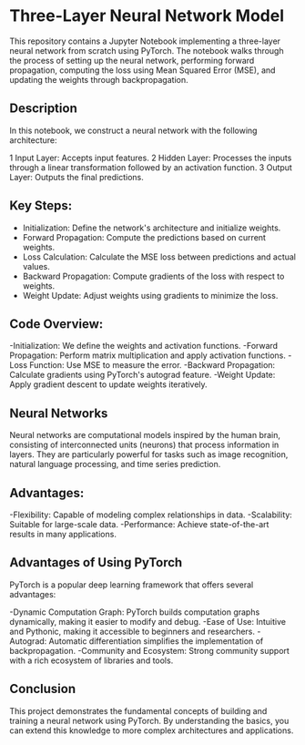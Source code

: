 # Three-Layer Neural Network Model
This repository contains a Jupyter Notebook implementing a three-layer neural network from scratch using PyTorch. The notebook walks through the process of setting up the neural network, performing forward propagation, computing the loss using Mean Squared Error (MSE), and updating the weights through backpropagation.

## Description
In this notebook, we construct a neural network with the following architecture:

1 Input Layer: Accepts input features.
2 Hidden Layer: Processes the inputs through a linear transformation followed by an activation function.
3 Output Layer: Outputs the final predictions.

## Key Steps:

- Initialization: Define the network's architecture and initialize weights.
- Forward Propagation: Compute the predictions based on current weights.
- Loss Calculation: Calculate the MSE loss between predictions and actual values.
- Backward Propagation: Compute gradients of the loss with respect to weights.
- Weight Update: Adjust weights using gradients to minimize the loss.

## Code Overview:

-Initialization: We define the weights and activation functions.
-Forward Propagation: Perform matrix multiplication and apply activation functions.
-Loss Function: Use MSE to measure the error.
-Backward Propagation: Calculate gradients using PyTorch's autograd feature.
-Weight Update: Apply gradient descent to update weights iteratively.

## Neural Networks
Neural networks are computational models inspired by the human brain, consisting of interconnected units (neurons) that process information in layers. They are particularly powerful for tasks such as image recognition, natural language processing, and time series prediction.

## Advantages:
-Flexibility: Capable of modeling complex relationships in data.
-Scalability: Suitable for large-scale data.
-Performance: Achieve state-of-the-art results in many applications.

## Advantages of Using PyTorch
PyTorch is a popular deep learning framework that offers several advantages:

-Dynamic Computation Graph: PyTorch builds computation graphs dynamically, making it easier to modify and debug.
-Ease of Use: Intuitive and Pythonic, making it accessible to beginners and researchers.
-Autograd: Automatic differentiation simplifies the implementation of backpropagation.
-Community and Ecosystem: Strong community support with a rich ecosystem of libraries and tools.

## Conclusion
This project demonstrates the fundamental concepts of building and training a neural network using PyTorch. By understanding the basics, you can extend this knowledge to more complex architectures and applications.
